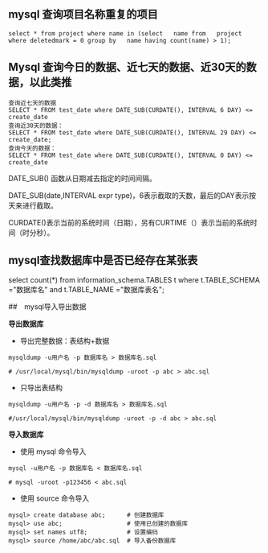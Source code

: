 ## mysql 查询项目名称重复的项目
```
select * from project where name in (select   name from   project where deletedmark = 0 group by   name having count(name) > 1);
```

## Mysql 查询今日的数据、近七天的数据、近30天的数据，以此类推
```
查询近七天的数据
SELECT * FROM test_date where DATE_SUB(CURDATE(), INTERVAL 6 DAY) <= create_date
查询近30天的数据：
SELECT * FROM test_date where DATE_SUB(CURDATE(), INTERVAL 29 DAY) <= create_date;
查询今天的数据：
SELECT * FROM test_date where DATE_SUB(CURDATE(), INTERVAL 0 DAY) <= create_date
```
DATE_SUB() 函数从日期减去指定的时间间隔。

DATE_SUB(date,INTERVAL expr type)，6表示截取的天数，最后的DAY表示按天来进行截取。

CURDATE()表示当前的系统时间（日期），另有CURTIME（）表示当前的系统时间（时分秒）。

## mysql查找数据库中是否已经存在某张表
select count(*) from information_schema.TABLES t where t.TABLE_SCHEMA ="数据库名" and t.TABLE_NAME ="数据库表名";

##　mysql导入导出数据

**导出数据库**

- 导出完整数据：表结构+数据

`mysqldump -u用户名 -p 数据库名 > 数据库名.sql`

`# /usr/local/mysql/bin/mysqldump -uroot -p abc > abc.sql`

- 只导出表结构

`mysqldump -u用户名 -p -d 数据库名 > 数据库名.sql`

`#/usr/local/mysql/bin/mysqldump -uroot -p -d abc > abc.sql`

**导入数据库**

- 使用 mysql 命令导入

`mysql -u用户名 -p 数据库名 < 数据库名.sql`

`# mysql -uroot -p123456 < abc.sql`

- 使用 source 命令导入

```
mysql> create database abc;      # 创建数据库
mysql> use abc;                  # 使用已创建的数据库 
mysql> set names utf8;           # 设置编码
mysql> source /home/abc/abc.sql  # 导入备份数据库
```

